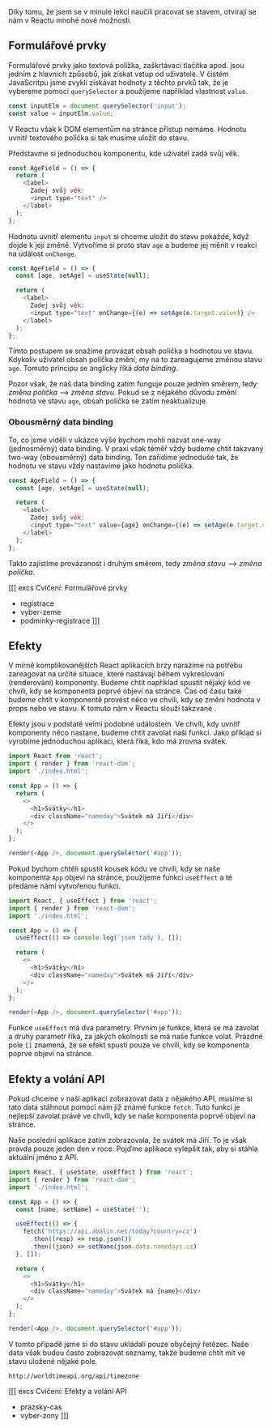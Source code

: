 Díky tomu, že jsem se v minulé lekci naučili pracovat se stavem, otvírají se nám v Reactu mnohé nové možnosti.

## Formulářové prvky

Formulářové prvky jako textová polížka, zaškrtávací tlačítka apod. jsou jedním z hlavních způsobů, jak získat vstup od uživatele. V čístém JavaScritpu jsme zvyklí získávat hodnoty z těchto prvků tak, že je vybereme pomocí `querySelector` a použijeme například vlastnost `value`.

```js
const inputElm = document.querySelector('input');
const value = inputElm.value;
```

V Reactu však k DOM elementům na stránce přístup nemáme. Hodnotu uvnitř textového políčka si tak musíme uložit do stavu.

Představme si jednoduchou komponentu, kde uživatel zadá svůj věk.

```js
const AgeField = () => {
  return (
    <label>
      Zadej svůj věk:
      <input type="text" />
    </label>
  );
};
```

Hodnotu uvnitř elementu `input` si chceme uložit do stavu pokaždé, když dojde k její změně. Vytvoříme si proto stav `age` a budeme jej měnit v reakci na událost `onChange`.

```js
const AgeField = () => {
  const [age, setAge] = useState(null);

  return (
    <label>
      Zadej svůj věk:
      <input type="text" onChange={(e) => setAge(e.target.value)} />
    </label>
  );
};
```

Tímto postupem se snažíme provázat obsah políčka s hodnotou ve stavu. Kdykoliv uživatel obsah políčka změní, my na to zareagujeme změnou stavu `age`. Tomuto principu se anglicky říká <em>data binding</em>.

Pozor však, že náš data binding zatím funguje pouze jedním směrem, tedy _změna políčka_ ⟶ 
_změna stavu_. Pokud se z nějakého důvodu změní hodnota ve stavu `age`, obsah políčka se zatím neaktualizuje. 

### Obousměrný data binding

To, co jsme viděli v ukázce výše bychom mohli nazvat one-way (jednosměrný) data binding. V praxi však téměř vždy budeme chtít takzvaný two-way (obousměrný) data binding. Ten zařídíme jednoduše tak, že hodnotu ve stavu vždy nastavíme jako hodnotu políčka.

```js
const AgeField = () => {
  const [age, setAge] = useState(null);

  return (
    <label>
      Zadej svůj věk:
      <input type="text" value={age} onChange={(e) => setAge(e.target.value)} />
    </label>
  );
};
```

Takto zajistíme provázanost i druhým směrem, tedy _změna stavu_ ⟶ _změna políčka_.

[[[ excs Cvičení: Formulářové prvky
- registrace
- vyber-zeme
- podminky-registrace
]]]

## Efekty

V mírně komplikovanějších React aplikacích brzy narazíme na potřebu zareagovat na určité situace, které nastávají během vykreslování (renderování) komponenty. Budeme chtít například spustit nějaký kód ve chvíli, kdy se komponenta poprvé objeví na stránce. Čas od času také budeme chtít v komponentě provést něco ve chvíli, kdy se změní hodnota v props nebo ve stavu. K tomuto nám v Reactu slouží takzvané <term cs="efekty" en="effects" />.

Efekty jsou v podstatě velmi podobné událostem. Ve chvíli, kdy uvnitř komponenty něco nastane, budeme chtít zavolat naši funkci. Jako příklad si vyrobíme jednoduchou aplikaci, která řiká, kdo má zrovna svátek.

```js
import React from 'react';
import { render } from 'react-dom';
import './index.html';

const App = () => {
  return (
    <>
      <h1>Svátky</h1>
      <div className="nameday">Svátek má Jiří</div>
    </>
  );
};

render(<App />, document.querySelector('#app'));
```

Pokud bychom chtěli spustit kousek kódu ve chvíli, kdy se naše komponenta `App` objeví na stránce, použijeme funkci `useEffect` a té předáme námi vytvořenou funkci.

```js
import React, { useEffect } from 'react';
import { render } from 'react-dom';
import './index.html';

const App = () => {
  useEffect(() => console.log('jsem tady'), []);

  return (
    <>
      <h1>Svátky</h1>
      <div className="nameday">Svátek má Jiří</div>
    </>
  );
};

render(<App />, document.querySelector('#app'));
```

Funkce `useEffect` má dva parametry. Prvním je funkce, která se má zavolat a druhý parametr říká, za jakých okolností se má naše funkce volat. Prázdné pole `[]` znamená, že se efekt spustí pouze ve chvíli, kdy se komponenta poprvé objeví na stránce.

## Efekty a volání API

Pokud chceme v naší aplikaci zobrazovat data z nějakého API, musíme si tato data stáhnout pomocí nám již známé funkce `fetch`. Tuto funkci je nejlepší zavolat právě ve chvíli, kdy se naše komponenta poprvé objeví na stránce.

Naše poslední aplikace zatím zobrazovala, že svátek má Jiří. To je však pravda pouze jeden den v roce. Pojďme aplikace vylepšit tak, aby si stáhla aktuální jméno z API.

```js
import React, { useState, useEffect } from 'react';
import { render } from 'react-dom';
import './index.html';

const App = () => {
  const [name, setName] = useState('');

  useEffect(() => {
    fetch('https://api.abalin.net/today?country=cz')
      .then((resp) => resp.json())
      .then((json) => setName(json.data.namedays.cz)
  }, []);

  return (
    <>
      <h1>Svátky</h1>
      <div className="nameday">Svátek má {name}</div>
    </>
  );
};

render(<App />, document.querySelector('#app'));
```

V tomto případě jsme si do stavu ukládali pouze obyčejný řetězec. Naše data však budou často zobrazovat seznamy, takže budeme chtít mít ve stavu uložené nějaké pole.

```
http://worldtimeapi.org/api/timezone
```

[[[ excs Cvičení: Efekty a volání API
- prazsky-cas
- vyber-zony
]]]
